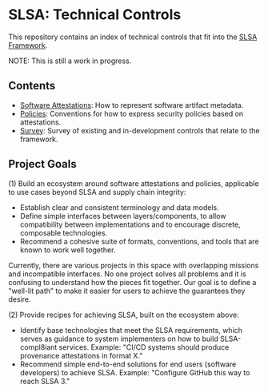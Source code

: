 # SLSA: Technical Controls

This repository contains an index of technical controls that fit into the
[SLSA Framework](../README.md).

NOTE: This is still a work in progress.

## Contents

- [Software Attestations](attestations.md): How to represent software artifact
  metadata.
- [Policies](policy.md): Conventions for how to express security policies
  based on attestations.
- [Survey](survey.md): Survey of existing and in-development controls that
  relate to the framework.

## Project Goals

(1) Build an ecosystem around software attestations and policies, applicable to
use cases beyond SLSA and supply chain integrity:

- Establish clear and consistent terminology and data models.
- Define simple interfaces between layers/components, to allow
  compatibility between implementations and to encourage discrete,
  composable technologies.
- Recommend a cohesive suite of formats, conventions, and tools that are
  known to work well together.

Currently, there are various projects in this space with overlapping missions
and incompatible interfaces. No one project solves all problems and it is
confusing to understand how the pieces fit together. Our goal is to define a
"well-lit path" to make it easier for users to achieve the guarantees they
desire.

(2) Provide recipes for achieving SLSA, built on the ecosystem above:

- Identify base technologies that meet the SLSA requirements, which serves as
  guidance to system implementers on how to build SLSA-compl8iant services.
  Example: "CI/CD systems should produce provenance attestations in format X."
- Recommend simple end-to-end solutions for end users (software developers) to
  achieve SLSA. Example: "Configure GitHub this way to reach SLSA 3."
